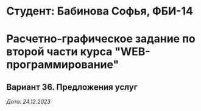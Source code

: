 # Студент: Бабинова Софья, ФБИ-14

# Расчетно-графическое задание по второй части курса "WEB-программирование"

## Вариант 36. Предложения услуг

*Дата: 24.12.2023*